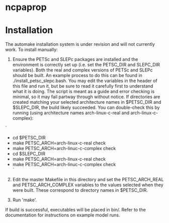 # ncpaprop

# Installation

The automake installation system is under revision and will not currently work.  To
install manually:

1. Ensure the PETSc and SLEPc packages are installed and the environment is correctly
set up (i.e. set the PETSC_DIR and SLEPC_DIR variables).  Both the real and complex
versions of PETSc and SLEPc should be built.  An example process to do this can be
found in ./install_petsc_slepc.bash.  You may edit the variables in the header of this
file and run it, but be sure to read it carefully first to understand what it is
doing.  The script is meant as a guide and error checking is minimal, so it may fail
partway through without notice.  If directories are created matching your selected
architecture names in $PETSC_DIR and $SLEPC_DIR, the build likely succeeded.  You can
double-check this by running (using architecture names arch-linux-c-real and
arch-linux-c-complex):

  `
  * cd $PETSC_DIR  
  * make PETSC_ARCH=arch-linux-c-real check  
  * make PETSC_ARCH=arch-linuc-c-complex check  
  * cd $SLEPC_DIR  
  * make PETSC_ARCH=arch-linux-c-real check  
  * make PETSC_ARCH=arch-linuc-c-complex check  
  `

2. Edit the master Makefile in this directory and set the PETSC_ARCH_REAL and
PETSC_ARCH_COMPLEX variables to the values selected when they were built.  These
correspond to directory names in $PETSC_DIR.

3.  Run 'make'.

If build is successful, executables will be placed in bin/.  Refer to the documentation
for instructions on example model runs.
